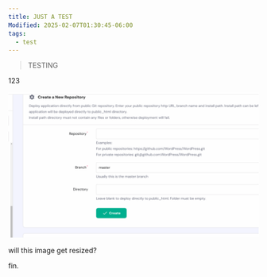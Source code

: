 ```yaml
---
title: JUST A TEST
Modified: 2025-02-07T01:30:45-06:00
tags:
  - test
---
```

>TESTING

123

![](/images/Pasted-image-20250207012259.png)




will this image get resized?


fin.

